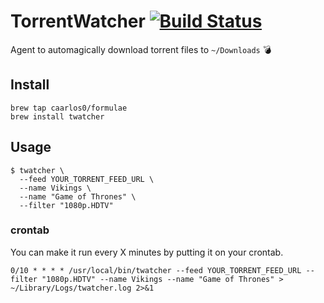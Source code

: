 # TorrentWatcher [![Build Status](https://travis-ci.org/caarlos0/twatcher.svg?branch=master)](https://travis-ci.org/caarlos0/twatcher)

Agent to automagically download torrent files to `~/Downloads` :bomb:

## Install

```console
brew tap caarlos0/formulae
brew install twatcher
```

## Usage

```console
$ twatcher \
  --feed YOUR_TORRENT_FEED_URL \
  --name Vikings \
  --name "Game of Thrones" \
  --filter "1080p.HDTV"
```

### crontab

You can make it run every X minutes by putting it on your crontab.

```crontab
0/10 * * * * /usr/local/bin/twatcher --feed YOUR_TORRENT_FEED_URL --filter "1080p.HDTV" --name Vikings --name "Game of Thrones" > ~/Library/Logs/twatcher.log 2>&1
```
